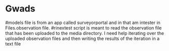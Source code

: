 # Gwads
#models file is from an app called surveyorportal and in that am intester in Files.observation file.
#rinextest script is meant to read the observation file that has been uploaded to the media directory. I need help iterating over the uploaded observation files and then writing the results of the iteration in a text file
